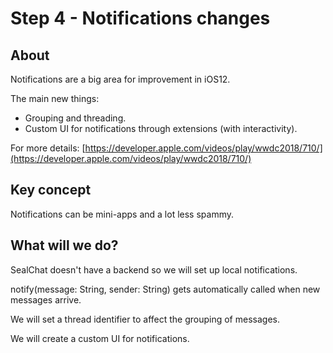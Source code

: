 # Step 4 - Notifications changes

## About

Notifications are a big area for improvement in iOS12.

The main new things:
- Grouping and threading.
- Custom UI for notifications through extensions (with interactivity).

For more details:
[https://developer.apple.com/videos/play/wwdc2018/710/](https://developer.apple.com/videos/play/wwdc2018/710/)

## Key concept

Notifications can be mini-apps and a lot less spammy.

## What will we do?

SealChat doesn't have a backend so we will set up local notifications.

notify(message: String, sender: String) gets automatically called when new messages arrive.

We will set a thread identifier to affect the grouping of messages.

We will create a custom UI for notifications.

